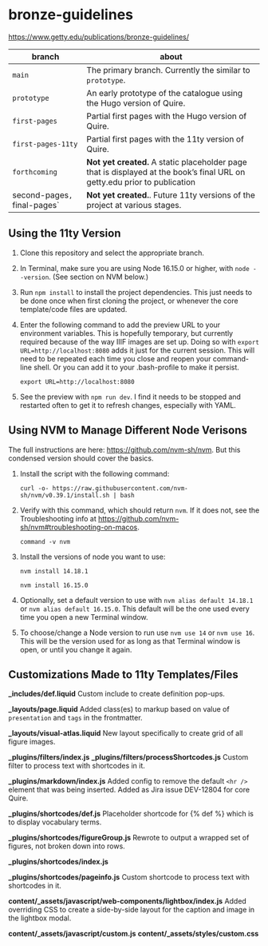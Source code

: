 # bronze-guidelines

https://www.getty.edu/publications/bronze-guidelines/

| branch | about |
| --- | --- |
| `main` | The primary branch. Currently the similar to `prototype`. |
| `prototype` | An early prototype of the catalogue using the Hugo version of Quire. |
| `first-pages` | Partial first pages with the Hugo version of Quire. |
| `first-pages-11ty` | Partial first pages with the 11ty version of Quire. |
| `forthcoming` | **Not yet created.** A static placeholder page that is displayed at the book’s final URL on getty.edu prior to publication |
| second-pages`, `final-pages`| **Not yet created.**. Future 11ty versions of the project at various stages. |

## Using the 11ty Version

1. Clone this repository and select the appropriate branch.

2. In Terminal, make sure you are using Node 16.15.0 or higher, with `node --version`. (See section on NVM below.)

3. Run `npm install` to install the project dependencies. This just needs to be done once when first cloning the project, or whenever the core template/code files are updated.

4. Enter the following command to add the preview URL to your environment variables. This is hopefully temporary, but currently required because of the way IIIF images are set up. Doing so with `export URL=http://localhost:8080` adds it just for the current session. This will need to be repeated each time you close and reopen your command-line shell. Or you can add it to your .bash-profile to make it persist.

    ```
    export URL=http://localhost:8080
    ```

5. See the preview with `npm run dev`. I find it needs to be stopped and restarted often to get it to refresh changes, especially with YAML.

## Using NVM to Manage Different Node Verisons

The full instructions are here: https://github.com/nvm-sh/nvm. But this condensed version should cover the basics.

1. Install the script with the following command:

    ```
    curl -o- https://raw.githubusercontent.com/nvm-sh/nvm/v0.39.1/install.sh | bash
    ```

2. Verify with this command, which should return `nvm`. If it does not, see the Troubleshooting info at https://github.com/nvm-sh/nvm#troubleshooting-on-macos.

    ```
    command -v nvm
    ```

3. Install the versions of node you want to use:

    ```
    nvm install 14.18.1
    ```

    ```
    nvm install 16.15.0
    ```

4. Optionally, set a default version to use with `nvm alias default 14.18.1` or `nvm alias default 16.15.0`. This default will be the one used every time you open a new Terminal window.

5. To choose/change a Node version to run use `nvm use 14` or `nvm use 16`. This will be the version used for as long as that Terminal window is open, or until you change it again.

## Customizations Made to 11ty Templates/Files

**_includes/def.liquid**
Custom include to create definition pop-ups.

**_layouts/page.liquid**
Added class(es) to markup based on value of `presentation` and `tags` in the frontmatter.

**_layouts/visual-atlas.liquid**
New layout specifically to create grid of all figure images.

**_plugins/filters/index.js**
**_plugins/filters/processShortcodes.js**
Custom filter to process text with shortcodes in it.

**_plugins/markdown/index.js**
Added config to remove the default `<hr />` element that was being inserted. Added as Jira issue DEV-12804 for core Quire.

**_plugins/shortcodes/def.js**
Placeholder shortcode for {% def %} which is to display vocabulary terms.

**_plugins/shortcodes/figureGroup.js**
Rewrote to output a wrapped set of figures, not broken down into rows.

**_plugins/shortcodes/index.js**

**_plugins/shortcodes/pageinfo.js**
Custom shortcode to process text with shortcodes in it.

**content/_assets/javascript/web-components/lightbox/index.js**
Added overriding CSS to create a side-by-side layout for the caption and image in the lightbox modal.

**content/_assets/javascript/custom.js**
**content/_assets/styles/custom.css**
